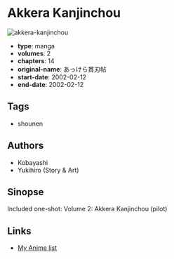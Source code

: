 # Akkera Kanjinchou

![akkera-kanjinchou](https://cdn.myanimelist.net/images/manga/2/178083.jpg)

-   **type**: manga
-   **volumes**: 2
-   **chapters**: 14
-   **original-name**: あっけら貫刃帖
-   **start-date**: 2002-02-12
-   **end-date**: 2002-02-12

## Tags

-   shounen

## Authors

-   Kobayashi
-   Yukihiro (Story & Art)

## Sinopse

Included one-shot:
Volume 2: Akkera Kanjinchou (pilot)

## Links

-   [My Anime list](https://myanimelist.net/manga/22801/Akkera_Kanjinchou)
